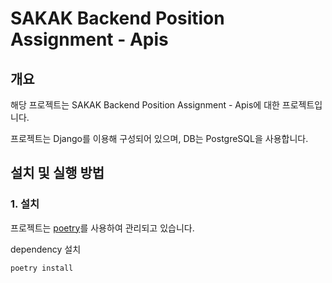 # SAKAK Backend Position Assignment - Apis

## 개요

해당 프로젝트는 SAKAK Backend Position Assignment - Apis에 대한 프로젝트입니다.

프로젝트는 Django를 이용해 구성되어 있으며, DB는 PostgreSQL을 사용합니다.

## 설치 및 실행 방법

### 1. 설치 

프로젝트는 [poetry](https://python-poetry.org/docs/)를 사용하여 관리되고 있습니다.

dependency 설치

```bash
poetry install
```
